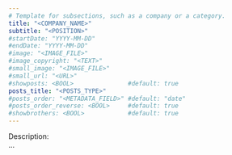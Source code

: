 ```yaml
---
# Template for subsections, such as a company or a category.
title: "<COMPANY_NAME>"
subtitle: "<POSITION>"
#startDate: "YYYY-MM-DD"
#endDate: "YYYY-MM-DD"
#image: "<IMAGE_FILE>"
#image_copyright: "<TEXT>"
#small_image: "<IMAGE_FILE>"
#small_url: "<URL>"
#showposts: <BOOL>               #default: true
posts_title: "<POSTS_TYPE>"
#posts_order: "<METADATA_FIELD>" #default: "date"
#posts_order_reverse: <BOOL>     #default: true
#showbrothers: <BOOL>            #default: true
---
```


Description:<br>
...
